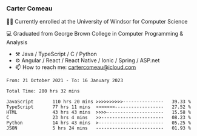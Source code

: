 ### Carter Comeau

🙋‍♂️ Currently enrolled at the University of Windsor for Computer Science

💻 Graduated from George Brown College in Computer Programming & Analysis

- ⚒️ Java / TypeScript / C / Python
- ⚙️ Angular / React / React Native / Ionic / Spring / ASP.net
- 📫 How to reach me: cartercomeau@icloud.com

<!--START_SECTION:waka-->

```text
From: 21 October 2021 - To: 16 January 2023

Total Time: 280 hrs 32 mins

JavaScript       110 hrs 20 mins >>>>>>>>>>---------------   39.33 %
TypeScript       77 hrs 11 mins  >>>>>>>------------------   27.52 %
HTML             43 hrs 43 mins  >>>>---------------------   15.58 %
C                23 hrs 4 mins   >>-----------------------   08.23 %
Python           14 hrs 43 mins  >------------------------   05.25 %
JSON             5 hrs 24 mins   -------------------------   01.93 %
```

<!--END_SECTION:waka-->
